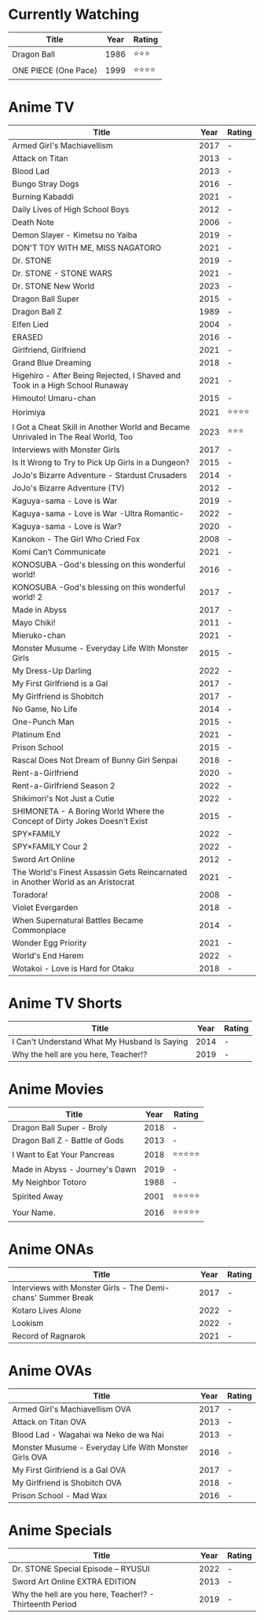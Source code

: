 # Currently Watching

| Title                                                                            | Year | Rating   |
| -------------------------------------------------------------------------------- | ---- | -------- |
| Dragon Ball                                                                      | 1986 | ⭐⭐⭐        |
| ONE PIECE (One Pace)                                                             | 1999 | ⭐⭐⭐⭐        |

# Anime TV

| Title                                                                            | Year | Rating   |
| -------------------------------------------------------------------------------- | ---- | -------- |
| Armed Girl's Machiavellism                                                       | 2017 | -        |
| Attack on Titan                                                                  | 2013 | -        |
| Blood Lad                                                                        | 2013 | -        |
| Bungo Stray Dogs                                                                 | 2016 | -        |
| Burning Kabaddi                                                                  | 2021 | -        |
| Daily Lives of High School Boys                                                  | 2012 | -        |
| Death Note                                                                       | 2006 | -        |
| Demon Slayer - Kimetsu no Yaiba                                                  | 2019 | -        |
| DON'T TOY WITH ME, MISS NAGATORO                                                 | 2021 | -        |
| Dr. STONE                                                                        | 2019 | -        |
| Dr. STONE - STONE WARS                                                           | 2021 | -        |
| Dr. STONE New World                                                              | 2023 | -        |
| Dragon Ball Super                                                                | 2015 | -        |
| Dragon Ball Z                                                                    | 1989 | -        |
| Elfen Lied                                                                       | 2004 | -        |
| ERASED                                                                           | 2016 | -        |
| Girlfriend, Girlfriend                                                           | 2021 | -        |
| Grand Blue Dreaming                                                              | 2018 | -        |
| Higehiro - After Being Rejected, I Shaved and Took in a High School Runaway      | 2021 | -        |
| Himouto! Umaru-chan                                                              | 2015 | -        |
| Horimiya                                                                         | 2021 | ⭐⭐⭐⭐ |
| I Got a Cheat Skill in Another World and Became Unrivaled in The Real World, Too | 2023 | ⭐⭐⭐   |
| Interviews with Monster Girls                                                    | 2017 | -        |
| Is It Wrong to Try to Pick Up Girls in a Dungeon?                                | 2015 | -        |
| JoJo's Bizarre Adventure - Stardust Crusaders                                    | 2014 | -        |
| JoJo's Bizarre Adventure (TV)                                                    | 2012 | -        |
| Kaguya-sama - Love is War                                                        | 2019 | -        |
| Kaguya-sama - Love is War -Ultra Romantic-                                       | 2022 | -        |
| Kaguya-sama - Love is War?                                                       | 2020 | -        |
| Kanokon - The Girl Who Cried Fox                                                 | 2008 | -        |
| Komi Can’t Communicate                                                           | 2021 | -        |
| KONOSUBA -God's blessing on this wonderful world!                                | 2016 | -        |
| KONOSUBA -God's blessing on this wonderful world! 2                              | 2017 | -        |
| Made in Abyss                                                                    | 2017 | -        |
| Mayo Chiki!                                                                      | 2011 | -        |
| Mieruko-chan                                                                     | 2021 | -        |
| Monster Musume - Everyday Life With Monster Girls                                | 2015 | -        |
| My Dress-Up Darling                                                              | 2022 | -        |
| My First Girlfriend is a Gal                                                     | 2017 | -        |
| My Girlfriend is Shobitch                                                        | 2017 | -        |
| No Game, No Life                                                                 | 2014 | -        |
| One-Punch Man                                                                    | 2015 | -        |
| Platinum End                                                                     | 2021 | -        |
| Prison School                                                                    | 2015 | -        |
| Rascal Does Not Dream of Bunny Girl Senpai                                       | 2018 | -        |
| Rent-a-Girlfriend                                                                | 2020 | -        |
| Rent-a-Girlfriend Season 2                                                       | 2022 | -        |
| Shikimori's Not Just a Cutie                                                     | 2022 | -        |
| SHIMONETA - A Boring World Where the Concept of Dirty Jokes Doesn’t Exist        | 2015 | -        |
| SPY×FAMILY                                                                       | 2022 | -        |
| SPY×FAMILY Cour 2                                                                | 2022 | -        |
| Sword Art Online                                                                 | 2012 | -        |
| The World's Finest Assassin Gets Reincarnated in Another World as an Aristocrat  | 2021 | -        |
| Toradora!                                                                        | 2008 | -        |
| Violet Evergarden                                                                | 2018 | -        |
| When Supernatural Battles Became Commonplace                                     | 2014 | -        |
| Wonder Egg Priority                                                              | 2021 | -        |
| World's End Harem                                                                | 2022 | -        |
| Wotakoi - Love is Hard for Otaku                                                 | 2018 | -        |

# Anime TV Shorts

| Title                                                                            | Year | Rating   |
| -------------------------------------------------------------------------------- | ---- | -------- |
| I Can't Understand What My Husband Is Saying | 2014     | -          |
| Why the hell are you here, Teacher!?         | 2019     | -          |

# Anime Movies

| Title                          | Year | Rating |
| ------------------------------ | ---- | ------ |
| Dragon Ball Super - Broly      | 2018 | -      |
| Dragon Ball Z - Battle of Gods | 2013 | -      |
| I Want to Eat Your Pancreas    | 2018 | ⭐⭐⭐⭐⭐  |
| Made in Abyss - Journey's Dawn | 2019 | -      |
| My Neighbor Totoro             | 1988 | -      |
| Spirited Away                  | 2001 | ⭐⭐⭐⭐⭐  |
| Your Name.                     | 2016 | ⭐⭐⭐⭐⭐  |

# Anime ONAs

| Title                                                        | Year | Rating |
| ------------------------------------------------------------ | ---- | ------ |
| Interviews with Monster Girls - The Demi-chans' Summer Break | 2017 | -      |
| Kotaro Lives Alone                                           | 2022 | -      |
| Lookism                                                      | 2022 | -      |
| Record of Ragnarok                                           | 2021 | -      |

# Anime OVAs

| Title                                                 | Year | Rating |
| ----------------------------------------------------- | ---- | ------ |
| Armed Girl's Machiavellism OVA                        | 2017 | -      |
| Attack on Titan OVA                                   | 2013 | -      |
| Blood Lad - Wagahai wa Neko de wa Nai                 | 2013 | -      |
| Monster Musume - Everyday Life With Monster Girls OVA | 2016 | -      |
| My First Girlfriend is a Gal OVA                      | 2017 | -      |
| My Girlfriend is Shobitch OVA                         | 2018 | -      |
| Prison School - Mad Wax                               | 2016 | -      |

# Anime Specials

| Title                                                    | Year | Rating |
| -------------------------------------------------------- | ---- | ------ |
| Dr. STONE Special Episode – RYUSUI                       | 2022 | -      |
| Sword Art Online EXTRA EDITION                           | 2013 | -      |
| Why the hell are you here, Teacher!? - Thirteenth Period | 2019 | -      |

